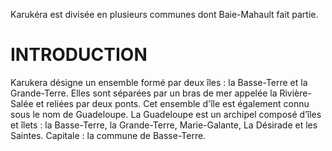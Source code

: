 <!-- TITLE: Karukéra / Guadeloupe -->
<!-- SUBTITLE: Présentation de l'archipel Karukéra ou la Guadeloupe -->

Karukéra est divisée en plusieurs communes dont Baie-Mahault fait partie.
# INTRODUCTION
Karukera désigne un ensemble formé par deux îles : la Basse-Terre et la Grande-Terre. Elles sont séparées par un bras de mer appelée la Rivière-Salée et reliées par deux ponts.
Cet ensemble d'île est également connu sous le nom de Guadeloupe.
La Guadeloupe est un archipel composé d’îles et îlets : la Basse-Terre, la Grande-Terre, Marie-Galante, La Désirade et les Saintes.
Capitale : la commune de Basse-Terre.